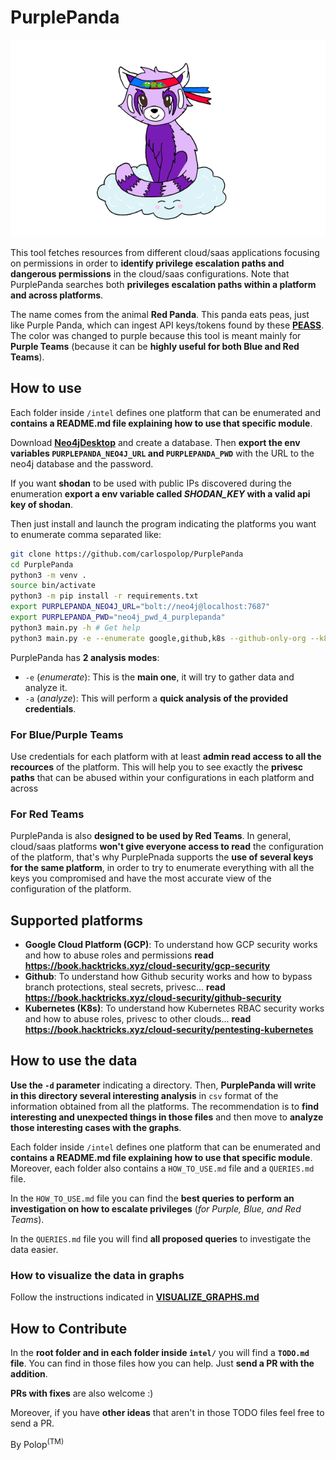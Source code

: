 # PurplePanda
![](https://github.com/carlospolop/PurplePanda/raw/master/images/logo.png)

This tool fetches resources from different cloud/saas applications focusing on permissions in order to **identify privilege escalation paths and dangerous permissions** in the cloud/saas configurations. Note that PurplePanda searches both **privileges escalation paths within a platform and across platforms**.

The name comes from the animal **Red Panda**. This panda eats peas, just like Purple Panda, which can ingest API keys/tokens found by these **[PEASS](https://github.com/carlospolop/PEASS-ng)**. The color was changed to purple because this tool is meant mainly for **Purple Teams** (because it can be **highly useful for both Blue and Red Teams**).

## How to use
Each folder inside `/intel` defines one platform that can be enumerated and **contains a README.md file explaining how to use that specific module**.

Download **[Neo4jDesktop](https://neo4j.com/download-center/#desktop)** and create a database. Then **export the env variables `PURPLEPANDA_NEO4J_URL` and `PURPLEPANDA_PWD`** with the URL to the neo4j database and the password.

If you want **shodan** to be used with public IPs discovered during the enumeration **export a env variable called *SHODAN_KEY* with a valid api key of shodan**.

Then just install and launch the program indicating the platforms you want to enumerate comma separated like:
```bash
git clone https://github.com/carlospolop/PurplePanda
cd PurplePanda
python3 -m venv .
source bin/activate
python3 -m pip install -r requirements.txt
export PURPLEPANDA_NEO4J_URL="bolt://neo4j@localhost:7687"
export PURPLEPANDA_PWD="neo4j_pwd_4_purplepanda"
python3 main.py -h # Get help
python3 main.py -e --enumerate google,github,k8s --github-only-org --k8s-get-secret-values --gcp-get-secret-values # Enumerate google, github and k8s
```

PurplePanda has **2 analysis modes**:
- `-e` (*enumerate*): This is the **main one**, it will try to gather data and analyze it.
- `-a` (*analyze*): This will perform a **quick analysis of the provided credentials**.

### For Blue/Purple Teams

Use credentials for each platform with at least **admin read access to all the recources** of the platform. This will help you to see exactly the **privesc paths** that can be abused within your configurations in each platform and across

### For Red Teams

PurplePanda is also **designed to be used by Red Teams**. In general, cloud/saas platforms **won't give everyone access to read** the configuration of the platform, that's why PurplePnada supports the **use of several keys for the same platform**, in order to try to enumerate everything with all the keys you compromised and have the most accurate view of the configuration of the platform.

## Supported platforms
- **Google Cloud Platform (GCP)**: To understand how GCP security works and how to abuse roles and permissions **read https://book.hacktricks.xyz/cloud-security/gcp-security**
- **Github**: To understand how Github security works and how to bypass branch protections, steal secrets, privesc... **read https://book.hacktricks.xyz/cloud-security/github-security**
- **Kubernetes (K8s)**: To understand how Kubernetes RBAC security works and how to abuse roles, privesc to other clouds... **read https://book.hacktricks.xyz/cloud-security/pentesting-kubernetes**


## How to use the data
**Use the `-d` parameter** indicating a directory. Then, **PurplePanda will write in this directory several interesting analysis** in `csv` format of the information obtained from all the platforms. The recommendation is to **find interesting and unexpected things in those files** and then move to **analyze those interesting cases with the graphs**.

Each folder inside `/intel` defines one platform that can be enumerated and **contains a README.md file explaining how to use that specific module**. Moreover, each folder also contains a `HOW_TO_USE.md` file and a `QUERIES.md` file. 

In the `HOW_TO_USE.md` file you can find the **best queries to perform an investigation on how to escalate privileges** (*for Purple, Blue, and Red Teams*).

In the `QUERIES.md` file you will find **all proposed queries** to investigate the data easier.

### How to visualize the data in graphs
Follow the instructions indicated in **[VISUALIZE_GRAPHS.md](https://github.com/carlospolop/PurplePanda/blob/master/VISUALIZE_GRAPHS.md)**

## How to Contribute

In the **root folder and in each folder inside `intel/`** you will find a **`TODO.md` file**. You can find in those files how you can help. Just **send a PR with the addition**.

**PRs with fixes** are also welcome :)

Moreover, if you have **other ideas** that aren't in those TODO files feel free to send a PR.


By Polop<sup>(TM)</sup>
